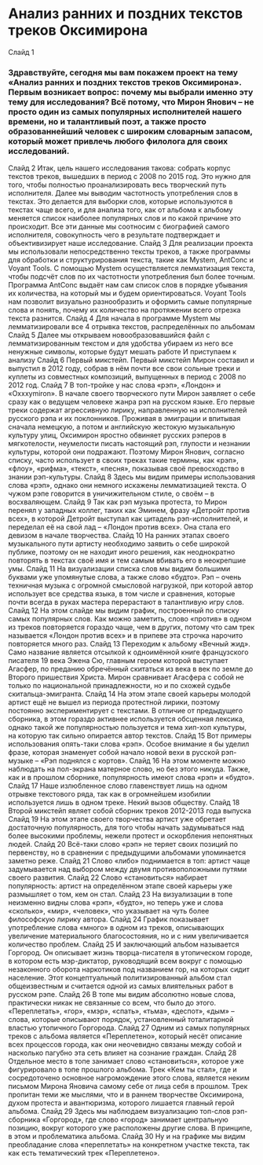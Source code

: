 # Анализ ранних и поздних текстов треков Оксимирона
Слайд 1
### Здравствуйте, сегодня мы вам покажем проект на тему «Анализ ранних и поздних текстов треков Оксимирона». Первым возникает вопрос: почему мы выбрали именно эту тему для исследования? Всё потому, что Мирон Янович – не просто один из самых популярных исполнителей нашего времени, но и талантливый поэт, а также просто образованнейший человек с широким словарным запасом, который может привлечь любого филолога для своих исследований.
Слайд 2
Итак, цель нашего исследования такова: собрать корпус текстов треков, вышедших в период с 2008 по 2015 год. Это нужно для того, чтобы полностью проанализировать весь творческий путь исполнителя. Далее мы выводим частотность употребления слов в текстах. Это делается для выборки слов, которые используются в текстах чаще всего, и для анализа того, как от альбома к альбому меняется список наиболее популярных слов и по какой причине это происходит. Все эти данные мы соотносим с биографией самого исполнителя, совокупность чего в результате подтверждает и объективизирует наше исследование.
Слайд 3
Для реализации проекта мы использовали непосредственно тексты треков, а также программы для обработки и структурирования текста, такие как Mystem, AntConc и Voyant Tools. С помощью Mystem осуществляется лемматизация текста, чтобы подсчёт слов по их частотности употребления был более точным. Программа AntConc выдаёт нам сам список слов в порядке убывания их количества, на который мы и будем ориентироваться. Voyant Tools нам позволит визуально разнообразить и оформить самые популярные слова и понять, почему их количество на протяжении всего отрезка текста разнится.
Слайд 4
Для начала в программе Mystem мы лемматизировали все 4 отрывка текстов, распределённых по альбомам
Слайд 5
Далее мы открываем новообразовавшийся файл с лемматизированным текстом и для удобства убираем из него все ненужные символы, которые будут мешать работе
И приступаем к анализу
Слайд 6
Первый микстейп. Первый микстейп Мирон составил и выпустил в 2012 году, собрав в нём почти все свои сольные треки и куплеты из совместных композиций, выпущенных в период с 2008 по 2012 год. 
Слайд 7
В топ-тройке у нас слова «рэп», «Лондон» и «Oxxxymiron». В начале своего творческого пути Мирон заявляет о себе сразу как о ведущем человеке жанра рэп на русском языке. Его первые треки содержат агрессивную лирику, направленную на исполнителей русского рэпа и их поклонников. Проживая в эмиграции и впитывая сначала немецкую, а потом и английскую жестокую музыкальную культуру улиц, Оксимирон яростно обвиняет русских рэперов в мягкотелости, неумелости писать настоящий рэп, глупости и незнании культуры, которой они подражают. Поэтому Мирон Янович, согласно списку, часто использует в своих треках такие термины, как «рэп», «флоу», «рифма», «текст», «песня», показывая своё превосходство в знании рэп-культуры.
Слайд 8
Здесь мы видим примеры использования слова «рэп», однако они немного искажены лемматизацией текста. О чужом рэпе говорится в уничижительном стиле, о своём – в восхваляющем.
Слайд 9
Так как рэп музыка протеста, то Мирон перенял у западных коллег, таких как Эминем, фразу «Детройт против всех», в которой Детройт выступал как цитадель рэп-исполнителей, и переделал её на свой лад – «Лондон против всех». Она стала его девизом в начале творчества.
Слайд 10
На ранних этапах своего музыкального пути артисту необходимо заявить о себе широкой публике, поэтому он не находит иного решения, как неоднократно повторять в текстах своё имя и тем самым вбивать его в неокрепшие умы.
Слайд 11
На визуализации списка слов мы видим большими буквами уже упомянутые слова, а также слово «будто». Рэп – очень техничная музыка с огромной смысловой нагрузкой, при которой автор использует все средства языка, в том числе и сравнения, которые почти всегда в руках мастера перерастают в талантливую игру слов.
Слайд 12
На этом слайде мы видим график, построенный по списку самых популярных слов. Как можно заметить, слово «против» в одном из треков повторяется гораздо чаще, чем в других, потому что сам трек называется «Лондон против всех» и в припеве эта строчка нарочито повторяется много раз.
Слайд 13
Переходим к альбому «Вечный жид». Само название является отсылкой к одноимённой книге французского писателя 19 века Эжена Сю, главным героем которой выступает Агасфер, по преданию обречённый скитаться из века в век по земле до Второго пришествия Христа. Мирон сравнивает Агасфера с собой не только по национальной принадлежности, но и по схожей судьбе скитальца-эмигранта.
Слайд 14
На этом этапе своей карьеры молодой артист ещё не вышел из периода протестной лирики, поэтому постоянно экспериментирует с текстами. В отличие от предыдущего сборника, в этом гораздо активнее используется обсценная лексика, однако такой же популярностью пользуется и тема хип-хоп культуры, на которую так сильно опирается автор текстов.
Слайд 15
Вот примеры использования опять-таки слова «рэп». Особое внимание я бы уделил фразе, которая знаменует собой начало новой вехи в русской рэп-музыке – «Рэп поднялся с кортов».
Слайд 16
На этом моменте можно наблюдать на пол-экрана матерное слово, но без этого никуда. Также, как и в прошлом сборнике, популярность имеют слова «рэп» и «будто».
Слайд 17
Наше излюбленное слово главенствует лишь на одном отрывке текстового ряда, так как в огромнейшем изобилии используется лишь в одном треке. Некий вызов обществу.
Слайд 18
Второй микстейп являет собой сборник треков 2012-2013 года выпуска
Слайд 19
На этом этапе своего творчества артист уже обретает достаточную популярность, для того чтобы начать задумываться над более высокими проблемы, нежели протест и оскорбления непонятных людей.
Слайд 20
Всё-таки слово «рэп» не теряет своих позиций по первенству, но в сравнении с предыдущими альбомами упоминается заметно реже.
Слайд 21
Слово «либо» поднимается в топ: артист чаще задумывается над выбором между двумя противоположными путями своего развития.
Слайд 22
Слово «становиться» набирает популярность: артист на определённом этапе своей карьеры уже размышляет о том, кем он стал.
Слайд 23
На визуализации в топе неизменно видны слова «рэп», «будто», но теперь уже и слова «сколько», «мир», «человек», что указывает на чуть более философскую лирику автора.
Слайд 24
График показывает употребление слова «много» в одном из треков, описывающих увеличение материального благосостояния, но и с ним увеличивается количество проблем.
Слайд 25 
И заключающий альбом называется Горгород. Он описывает жизнь творца-писателя в утопическом городе, в котором есть мэр-диктатор, руководящий всем вокруг с помощью незаконного оборота наркотиков под названием гор, на которых сидит население. Этот концептуальный политизированный альбом стал общеизвестным и считается одной из самых влиятельных работ в русском рэпе.
Слайд 26
В топе мы видим абсолютно новые слова, практически никак не связанные со всем, что было до этого. «Переплетать», «гор», «мэр», «спать», «тьма», «деспот», «дым» – слова, которые описывают порядок, установленный тоталитарной властью утопичного Горгорода.
Слайд 27
Одним из самых популярных треков с альбома является «Переплетено», который несёт описание всех процессов города, как они неочевидно связаны между собой и насколько пагубно эта сеть влияет на сознание граждан.
Слайд 28
Отдельное место в топе занимает слово «становиться», которое уже фигурировало в топе прошлого альбома. Трек «Кем ты стал», где и сосредоточено основное нагромождение этого слова, является неким письмом Мирона Яновича самому себе от лица себя в прошлом. Трек пропитан теми же мыслями, что и в раннем творчестве Оксимирона, духом протеста и авантюризма, которого лишается главный герой альбома. 
Слайд 29
Здесь мы наблюдаем визуализацию топ-слов рэп-сборника «Горгород», где слово «город» занимает центральную позицию, вокруг которого уже расположены другие слова. В принципе, в этом и проблематика альбома.
Слайд 30
Ну и на графике мы видим преобладание слова «переплетать» на конкретном участке текста, так как есть тематический трек «Переплетено».

